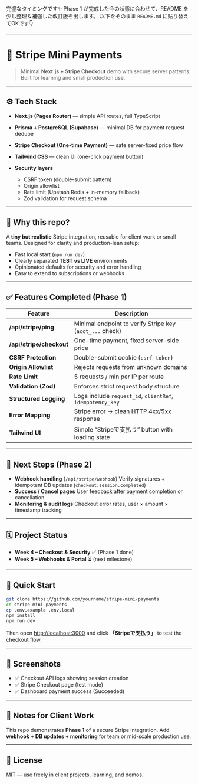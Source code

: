 完璧なタイミングです✨
Phase 1 が完成した今の状態に合わせて、README を少し整理＆補強した改訂版を出します。
以下をそのまま `README.md` に貼り替えてOKです👇

---

# 🧾 Stripe Mini Payments

> Minimal **Next.js + Stripe Checkout** demo with secure server patterns.
> Built for learning and small production use.

---

## ⚙️ Tech Stack

* **Next.js (Pages Router)** — simple API routes, full TypeScript
* **Prisma + PostgreSQL (Supabase)** — minimal DB for payment request dedupe
* **Stripe Checkout (One-time Payment)** — safe server-fixed price flow
* **Tailwind CSS** — clean UI (one-click payment button)
* **Security layers**

    * CSRF token (double-submit pattern)
    * Origin allowlist
    * Rate limit (Upstash Redis + in-memory fallback)
    * Zod validation for request schema

---

## 🎯 Why this repo?

A **tiny but realistic** Stripe integration, reusable for client work or small teams.
Designed for clarity and production-lean setup:

* Fast local start (`npm run dev`)
* Clearly separated **TEST vs LIVE** environments
* Opinionated defaults for security and error handling
* Easy to extend to subscriptions or webhooks

---

## ✅ Features Completed (Phase 1)

| Feature                  | Description                                               |
| ------------------------ | --------------------------------------------------------- |
| **/api/stripe/ping**     | Minimal endpoint to verify Stripe key (`acct_...` check)  |
| **/api/stripe/checkout** | One-time payment, fixed server-side price                 |
| **CSRF Protection**      | Double-submit cookie (`csrf_token`)                       |
| **Origin Allowlist**     | Rejects requests from unknown domains                     |
| **Rate Limit**           | 5 requests / min per IP per route                         |
| **Validation (Zod)**     | Enforces strict request body structure                    |
| **Structured Logging**   | Logs include `request_id`, `clientRef`, `idempotency_key` |
| **Error Mapping**        | Stripe error → clean HTTP 4xx/5xx response                |
| **Tailwind UI**          | Simple “Stripeで支払う” button with loading state             |

---

## 🚧 Next Steps (Phase 2)

* **Webhook handling** (`/api/stripe/webhook`)
  Verify signatures + idempotent DB updates (`checkout.session.completed`)
* **Success / Cancel pages**
  User feedback after payment completion or cancellation
* **Monitoring & audit logs**
  Checkout error rates, user × amount × timestamp tracking

---

## 🗓️ Project Status

* **Week 4 – Checkout & Security** ✅ (Phase 1 done)
* **Week 5 – Webhooks & Portal** ⏳ (next milestone)

---

## 🧰 Quick Start

```bash
git clone https://github.com/yourname/stripe-mini-payments
cd stripe-mini-payments
cp .env.example .env.local
npm install
npm run dev
```

Then open [http://localhost:3000](http://localhost:3000)
and click **「Stripeで支払う」** to test the checkout flow.

---

## 📸 Screenshots

* ✅ Checkout API logs showing session creation
* ✅ Stripe Checkout page (test mode)
* ✅ Dashboard payment success (Succeeded)

---

## 🧠 Notes for Client Work

This repo demonstrates **Phase 1** of a secure Stripe integration.
Add **webhook + DB updates + monitoring** for team or mid-scale production use.

---

## 🪪 License

MIT — use freely in client projects, learning, and demos.